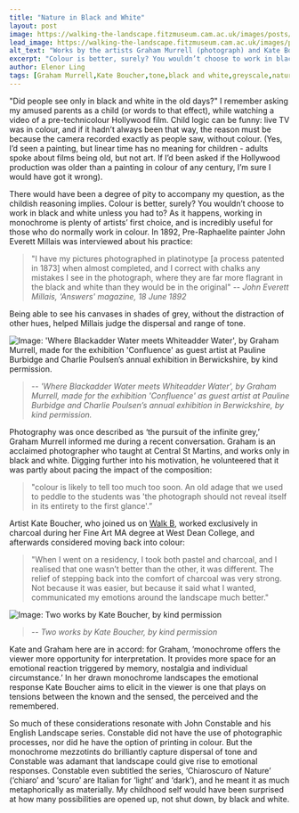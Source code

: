```yaml
---
title: "Nature in Black and White"
layout: post
image: https://walking-the-landscape.fitzmuseum.cam.ac.uk/images/posts/Murrell-Boucher-preview.jpg
lead_image: https://walking-the-landscape.fitzmuseum.cam.ac.uk/images/posts/Murrell-Boucher.jpg
alt_text: "Works by the artists Graham Murrell (photograph) and Kate Boucher (two works in charcoal), by kind permission"
excerpt: "Colour is better, surely? You wouldn’t choose to work in black and white unless you had to?"
author: Elenor Ling
tags: [Graham Murrell,Kate Boucher,tone,black and white,greyscale,nature]
---
```


"Did people see only in black and white in the old days?" I remember asking my amused parents as a child (or words to that effect), while watching a video of a pre-technicolour Hollywood film. Child logic can be funny: live TV was in colour, and if it hadn’t always been that way, the reason must be because the camera recorded exactly as people saw, without colour. (Yes, I’d seen a painting, but linear time has no meaning for children - adults spoke about films being old, but not art. If I’d been asked if the Hollywood production was older than a painting in colour of any century, I’m sure I would have got it wrong). 

There would have been a degree of pity to accompany my question, as the childish reasoning implies. Colour is better, surely? You wouldn’t choose to work in black and white unless you had to? As it happens, working in monochrome is plenty of artists’ first choice, and is incredibly useful for those who do normally work in colour. In 1892, Pre-Raphaelite painter John Everett Millais was interviewed about his practice: 

> "I have my pictures photographed in platinotype [a process patented in 1873] when almost completed, and I correct with chalks any mistakes I see in the photograph, where they are far more flagrant in the black and white than they would be in the original" 
>-- <cite>John Everett Millais, 'Answers' magazine, 18 June 1892</cite> 

Being able to see his canvases in shades of grey, without the distraction of other hues, helped Millais judge the dispersal and range of tone.

![Image: 'Where Blackadder Water meets Whiteadder Water', by Graham Murrell, made for the exhibition 'Confluence' as guest artist at Pauline Burbidge and Charlie Poulsen’s annual exhibition in Berwickshire, by kind permission.]({{site.url}}/images/posts/GrahamMurrell-01.jpg)
>-- <cite>'Where Blackadder Water meets Whiteadder Water', by Graham Murrell, made for the exhibition 'Confluence' as guest artist at Pauline Burbidge and Charlie Poulsen’s annual exhibition in Berwickshire, by kind permission.</cite>

Photography was once described as ‘the pursuit of the infinite grey,’ Graham Murrell informed me during a recent conversation. Graham is an acclaimed photographer who taught at Central St Martins, and works only in black and white. Digging further into his motivation, he volunteered that it was partly about pacing the impact of the composition: 

> "colour is likely to tell too much too soon. An old adage that we used to peddle to the students was 'the photograph should not reveal itself in its entirety to the first glance'.”

Artist Kate Boucher, who joined us on [Walk B]({{site.url}}/walks/Walk-B/), worked exclusively in charcoal during her Fine Art MA degree at West Dean College, and afterwards considered moving back into colour: 

> "When I went on a residency, I took both pastel and charcoal, and I realised that one wasn’t better than the other, it was different. The relief of stepping back into the comfort of charcoal was very strong. Not because it was easier, but because it said what I wanted, communicated my emotions around the landscape much better."

![Image: Two works by Kate Boucher, by kind permission]({{site.url}}/images/posts/KateBoucher-01.jpeg)
>-- <cite>Two works by Kate Boucher, by kind permission</cite>

Kate and Graham here are in accord: for Graham, ’monochrome offers the viewer more opportunity for interpretation. It provides more space for an emotional reaction triggered by memory, nostalgia and individual circumstance.’ In her drawn monochrome landscapes the emotional response Kate Boucher aims to elicit in the viewer is one that plays on tensions between the known and the sensed, the perceived and the remembered. 

So much of these considerations resonate with John Constable and his English Landscape series. Constable did not have the use of photographic processes, nor did he have the option of printing in colour. But the monochrome mezzotints do brilliantly capture dispersal of tone and Constable was adamant that landscape could give rise to emotional responses. Constable even subtitled the series, ‘Chiaroscuro of Nature’ (‘chiaro’ and ‘scuro’ are Italian for ‘light’ and ‘dark’), and he meant it as much metaphorically as materially. My childhood self would have been surprised at how many possibilities are opened up, not shut down, by black and white.

